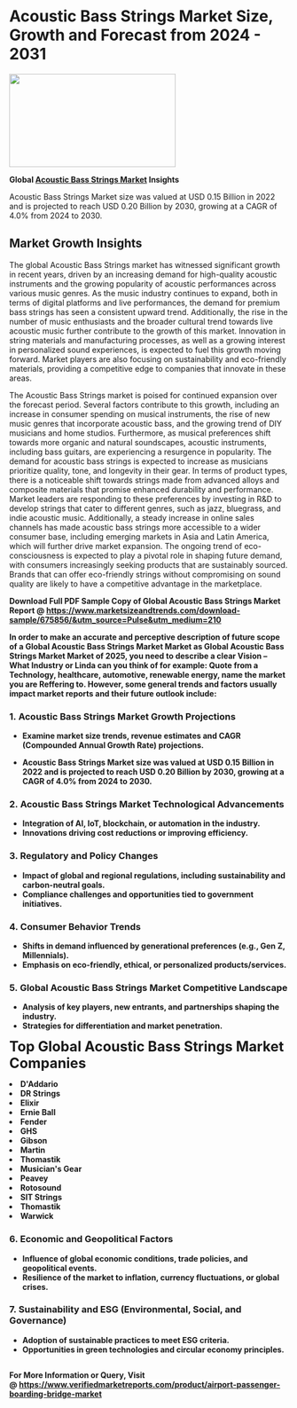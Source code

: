 <H1>Acoustic Bass Strings Market Size, Growth and Forecast from 2024 - 2031</H1><img class="aligncenter size-medium wp-image-584254" src="https://thirdeyenews.in/wp-content/uploads/2024/09/Global-Market-Research-300x168.jpeg" alt="" width="300" height="168" /><p><strong>Global&nbsp;<a href="https://www.marketsizeandtrends.com/download-sample/675856/&amp;utm_source=Pulse&amp;utm_medium=210">Acoustic Bass Strings Market</a> Insights</strong></p><p>Acoustic Bass Strings Market size was valued at USD 0.15 Billion in 2022 and is projected to reach USD 0.20 Billion by 2030, growing at a CAGR of 4.0% from 2024 to 2030.</p><p><h2>Market Growth Insights</h2> <p>The global Acoustic Bass Strings market has witnessed significant growth in recent years, driven by an increasing demand for high-quality acoustic instruments and the growing popularity of acoustic performances across various music genres. As the music industry continues to expand, both in terms of digital platforms and live performances, the demand for premium bass strings has seen a consistent upward trend. Additionally, the rise in the number of music enthusiasts and the broader cultural trend towards live acoustic music further contribute to the growth of this market. Innovation in string materials and manufacturing processes, as well as a growing interest in personalized sound experiences, is expected to fuel this growth moving forward. Market players are also focusing on sustainability and eco-friendly materials, providing a competitive edge to companies that innovate in these areas.</p> <p><strong></strong></p> <p>The Acoustic Bass Strings market is poised for continued expansion over the forecast period. Several factors contribute to this growth, including an increase in consumer spending on musical instruments, the rise of new music genres that incorporate acoustic bass, and the growing trend of DIY musicians and home studios. Furthermore, as musical preferences shift towards more organic and natural soundscapes, acoustic instruments, including bass guitars, are experiencing a resurgence in popularity. The demand for acoustic bass strings is expected to increase as musicians prioritize quality, tone, and longevity in their gear. In terms of product types, there is a noticeable shift towards strings made from advanced alloys and composite materials that promise enhanced durability and performance. Market leaders are responding to these preferences by investing in R&D to develop strings that cater to different genres, such as jazz, bluegrass, and indie acoustic music. Additionally, a steady increase in online sales channels has made acoustic bass strings more accessible to a wider consumer base, including emerging markets in Asia and Latin America, which will further drive market expansion. The ongoing trend of eco-consciousness is expected to play a pivotal role in shaping future demand, with consumers increasingly seeking products that are sustainably sourced. Brands that can offer eco-friendly strings without compromising on sound quality are likely to have a competitive advantage in the marketplace.</p> <p><strong></p><p><span class=""><strong>Download Full PDF Sample Copy of Global Acoustic Bass Strings Market Report</strong> @ <a href="https://www.marketsizeandtrends.com/download-sample/675856/&amp;utm_source=Pulse&amp;utm_medium=210" target="_blank">https://www.marketsizeandtrends.com/download-sample/675856/&amp;utm_source=Pulse&amp;utm_medium=210</a></span></p><p>In order to make an accurate and perceptive description of future scope of a Global&nbsp;Acoustic Bass Strings Market Market as Global&nbsp;Acoustic Bass Strings Market Market of 2025, you need to describe a clear Vision &ndash; What Industry or Linda can you think of for example: Quote from a Technology, healthcare, automotive, renewable energy, name the market you are Reffering to. However, some general trends and factors usually impact market reports and their future outlook include:</p><h3>1.&nbsp;<strong>Acoustic Bass Strings Market Growth Projections</strong></h3><ul><li>Examine market size trends, revenue estimates and CAGR (Compounded Annual Growth Rate) projections.</li><li><p>Acoustic Bass Strings Market size was valued at USD 0.15 Billion in 2022 and is projected to reach USD 0.20 Billion by 2030, growing at a CAGR of 4.0% from 2024 to 2030.</p></li></ul><h3>2.&nbsp;<strong>Acoustic Bass Strings Market Technological Advancements</strong></h3><ul><li>Integration of AI, IoT, blockchain, or automation in the industry.</li><li>Innovations driving cost reductions or improving efficiency.</li></ul><h3>3.&nbsp;<strong>Regulatory and Policy Changes</strong></h3><ul><li>Impact of global and regional regulations, including sustainability and carbon-neutral goals.</li><li>Compliance challenges and opportunities tied to government initiatives.</li></ul><h3>4.&nbsp;<strong>Consumer Behavior Trends</strong></h3><ul><li>Shifts in demand influenced by generational preferences (e.g., Gen Z, Millennials).</li><li>Emphasis on eco-friendly, ethical, or personalized products/services.</li></ul><h3>5.&nbsp;<strong>Global Acoustic Bass Strings Market Competitive Landscape</strong></h3><ul><li>Analysis of key players, new entrants, and partnerships shaping the industry.</li><li>Strategies for differentiation and market penetration.</li></ul><p data-pm-slice="1 1 []"><span style="color: inherit; font-family: inherit; font-size: 25px;">Top Global Acoustic Bass Strings Market Companies</span></p><div class="" data-test-id=""><p><li> D'Addario</li><li> DR Strings</li><li> Elixir</li><li> Ernie Ball</li><li> Fender</li><li> GHS</li><li> Gibson</li><li> Martin</li><li> Thomastik</li><li> Musician's Gear</li><li> Peavey</li><li> Rotosound</li><li> SIT Strings</li><li> Thomastik</li><li> Warwick</li></p></div><h3>6.&nbsp;<strong>Economic and Geopolitical Factors</strong></h3><ul><li>Influence of global economic conditions, trade policies, and geopolitical events.</li><li>Resilience of the market to inflation, currency fluctuations, or global crises.</li></ul><h3>7.&nbsp;<strong>Sustainability and ESG (Environmental, Social, and Governance)</strong></h3><ul><li>Adoption of sustainable practices to meet ESG criteria.</li><li>Opportunities in green technologies and circular economy principles.</li></ul><h2><strong style="font-size: 14px;">For More Information or Query, Visit @&nbsp;</strong><a style="background-color: #ffffff; font-size: 14px;" href="https://www.marketsizeandtrends.com/report/acoustic-bass-strings-market/" target="_blank">https://www.verifiedmarketreports.com/product/airport-passenger-boarding-bridge-market</a></h2>
